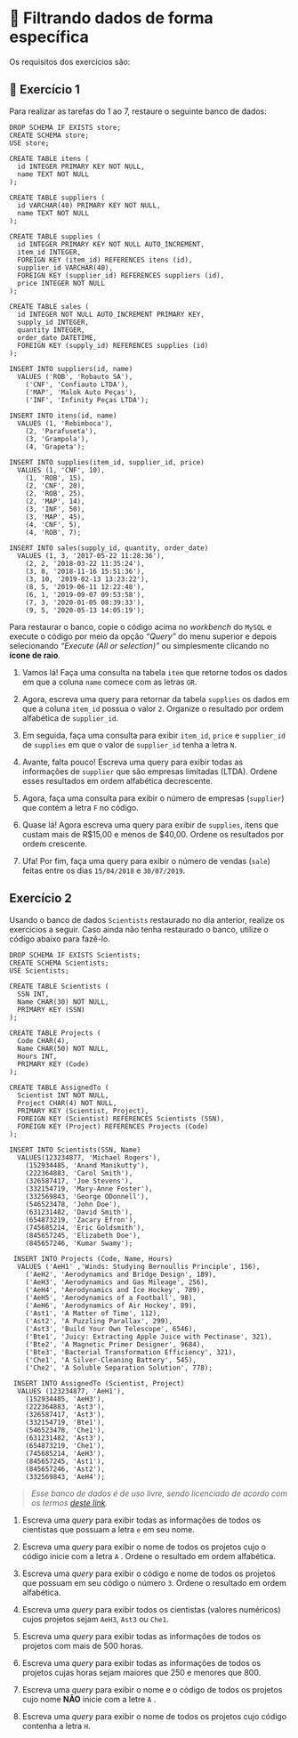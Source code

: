 # :pencil: Filtrando dados de forma específica



Os requisitos dos exercícios são:

## 🚀 Exercício 1

Para realizar as tarefas do 1 ao 7, restaure o seguinte banco de dados:

```
DROP SCHEMA IF EXISTS store;
CREATE SCHEMA store;
USE store;

CREATE TABLE itens (
  id INTEGER PRIMARY KEY NOT NULL,
  name TEXT NOT NULL
);

CREATE TABLE suppliers (
  id VARCHAR(40) PRIMARY KEY NOT NULL,
  name TEXT NOT NULL
);

CREATE TABLE supplies (
  id INTEGER PRIMARY KEY NOT NULL AUTO_INCREMENT,
  item_id INTEGER,
  FOREIGN KEY (item_id) REFERENCES itens (id),
  supplier_id VARCHAR(40),
  FOREIGN KEY (supplier_id) REFERENCES suppliers (id),
  price INTEGER NOT NULL
);

CREATE TABLE sales (
  id INTEGER NOT NULL AUTO_INCREMENT PRIMARY KEY,
  supply_id INTEGER,
  quantity INTEGER,
  order_date DATETIME,
  FOREIGN KEY (supply_id) REFERENCES supplies (id)
);

INSERT INTO suppliers(id, name)
  VALUES ('ROB', 'Robauto SA'),
    ('CNF', 'Confiauto LTDA'),
    ('MAP', 'Malok Auto Peças'),
    ('INF', 'Infinity Peças LTDA');

INSERT INTO itens(id, name)
  VALUES (1, 'Rebimboca'),
    (2, 'Parafuseta'),
    (3, 'Grampola'),
    (4, 'Grapeta');

INSERT INTO supplies(item_id, supplier_id, price)
  VALUES (1, 'CNF', 10),
    (1, 'ROB', 15),
    (2, 'CNF', 20),
    (2, 'ROB', 25),
    (2, 'MAP', 14),
    (3, 'INF', 50),
    (3, 'MAP', 45),
    (4, 'CNF', 5),
    (4, 'ROB', 7);

INSERT INTO sales(supply_id, quantity, order_date)
  VALUES (1, 3, '2017-05-22 11:28:36'),
    (2, 2, '2018-03-22 11:35:24'),
    (3, 8, '2018-11-16 15:51:36'),
    (3, 10, '2019-02-13 13:23:22'),
    (8, 5, '2019-06-11 12:22:48'),
    (6, 1, '2019-09-07 09:53:58'),
    (7, 3, '2020-01-05 08:39:33'),
    (9, 5, '2020-05-13 14:05:19');
```

Para restaurar o banco, copie o código acima no _workbench_ do `MySQL` e execute o código por meio da opção _“Query”_ do menu superior e depois selecionando _“Execute (All or selection)”_ ou simplesmente clicando no **ícone de raio**.

1. Vamos lá! Faça uma consulta na tabela `item` que retorne todos os dados em que a coluna `name` comece com as letras `GR`.

2. Agora, escreva uma query para retornar da tabela `supplies` os dados em que a coluna `item_id` possua o valor `2`. Organize o resultado por ordem alfabética de `supplier_id`.

3. Em seguida, faça uma consulta para exibir `item_id`, `price` e `supplier_id` de `supplies` em que o valor de `supplier_id` tenha a letra `N`.

4. Avante, falta pouco! Escreva uma query para exibir todas as informações de `supplier` que são empresas limitadas (LTDA). Ordene esses resultados em ordem alfabética decrescente.

5. Agora, faça uma consulta para exibir o número de empresas (`supplier`) que contém a letra `F` no código.

6. Quase lá! Agora escreva uma query para exibir de `supplies`, itens que custam mais de R$15,00 e menos de $40,00. Ordene os resultados por ordem crescente.

7. Ufa! Por fim, faça uma query para exibir o número de vendas (`sale`) feitas entre os dias `15/04/2018` e `30/07/2019`.

## Exercício 2

Usando o banco de dados `Scientists` restaurado no dia anterior, realize os exercícios a seguir. Caso ainda não tenha restaurado o banco, utilize o código abaixo para fazê-lo.

```
DROP SCHEMA IF EXISTS Scientists;
CREATE SCHEMA Scientists;
USE Scientists;

CREATE TABLE Scientists (
  SSN INT,
  Name CHAR(30) NOT NULL,
  PRIMARY KEY (SSN)
);

CREATE TABLE Projects (
  Code CHAR(4),
  Name CHAR(50) NOT NULL,
  Hours INT,
  PRIMARY KEY (Code)
);

CREATE TABLE AssignedTo (
  Scientist INT NOT NULL,
  Project CHAR(4) NOT NULL,
  PRIMARY KEY (Scientist, Project),
  FOREIGN KEY (Scientist) REFERENCES Scientists (SSN),
  FOREIGN KEY (Project) REFERENCES Projects (Code)
);

INSERT INTO Scientists(SSN, Name)
  VALUES(123234877, 'Michael Rogers'),
    (152934485, 'Anand Manikutty'),
    (222364883, 'Carol Smith'),
    (326587417, 'Joe Stevens'),
    (332154719, 'Mary-Anne Foster'),
    (332569843, 'George ODonnell'),
    (546523478, 'John Doe'),
    (631231482, 'David Smith'),
    (654873219, 'Zacary Efron'),
    (745685214, 'Eric Goldsmith'),
    (845657245, 'Elizabeth Doe'),
    (845657246, 'Kumar Swamy');

 INSERT INTO Projects (Code, Name, Hours)
  VALUES ('AeH1' ,'Winds: Studying Bernoullis Principle', 156),
    ('AeH2', 'Aerodynamics and Bridge Design', 189),
    ('AeH3', 'Aerodynamics and Gas Mileage', 256),
    ('AeH4', 'Aerodynamics and Ice Hockey', 789),
    ('AeH5', 'Aerodynamics of a Football', 98),
    ('AeH6', 'Aerodynamics of Air Hockey', 89),
    ('Ast1', 'A Matter of Time', 112),
    ('Ast2', 'A Puzzling Parallax', 299),
    ('Ast3', 'Build Your Own Telescope', 6546),
    ('Bte1', 'Juicy: Extracting Apple Juice with Pectinase', 321),
    ('Bte2', 'A Magnetic Primer Designer', 9684),
    ('Bte3', 'Bacterial Transformation Efficiency', 321),
    ('Che1', 'A Silver-Cleaning Battery', 545),
    ('Che2', 'A Soluble Separation Solution', 778);

 INSERT INTO AssignedTo (Scientist, Project)
  VALUES (123234877, 'AeH1'),
    (152934485, 'AeH3'),
    (222364883, 'Ast3'),
    (326587417, 'Ast3'),
    (332154719, 'Bte1'),
    (546523478, 'Che1'),
    (631231482, 'Ast3'),
    (654873219, 'Che1'),
    (745685214, 'AeH3'),
    (845657245, 'Ast1'),
    (845657246, 'Ast2'),
    (332569843, 'AeH4');
```

> _Esse banco de dados é de uso livre, sendo licenciado de acordo com os termos [deste link](https://creativecommons.org/licenses/by-sa/3.0/)._

1. Escreva uma _query_ para exibir todas as informações de todos os cientistas que possuam a letra `e` em seu nome.

2. Escreva uma _query_ para exibir o nome de todos os projetos cujo o código inicie com a letra `A` . Ordene o resultado em ordem alfabética.

3. Escreva uma _query_ para exibir o código e nome de todos os projetos que possuam em seu código o número `3`. Ordene o resultado em ordem alfabética.

4. Escreva uma _query_ para exibir todos os cientistas (valores numéricos) cujos projetos sejam `AeH3`, `Ast3` ou `Che1`.

5. Escreva uma _query_ para exibir todas as informações de todos os projetos com mais de 500 horas.

6. Escreva uma _query_ para exibir todas as informações de todos os projetos cujas horas sejam maiores que 250 e menores que 800.

7. Escreva uma _query_ para exibir o nome e o código de todos os projetos cujo nome **NÃO** inicie com a letre `A` .

8. Escreva uma _query_ para exibir o nome de todos os projetos cujo código contenha a letra `H`.
